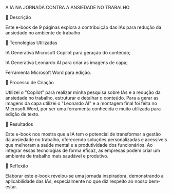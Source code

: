A IA NA JORNADA CONTRA A ANSIEDADE NO TRABALHO

📒 Descrição 

Este e-book de 9 páginas explora a contribuição das IAs para redução da ansiedade no ambiente de trabalho 

🤖 Tecnologias Utilizadas

IA Generativa Microsoft Copilot para geração do conteúdo;

IA Generativa Leonardo AI para criar as imagens de capa;

Ferramenta Microsoft Word para edição.

🧐 Processo de Criação

Utilizei o "Copilot" para realizar minha pesquisa sobre IAs e a redução da ansiedade no trabalho, estruturar e detalhar o conteúdo. Para a gerar as imagens da capa utilizei o "Leonardo AI" e a montagem final foi feita no Microsoft Word, por ser uma ferramenta conhecida e muito utilizada para edição de texto.

🚀 Resultados

Este e-book nos mostra que a IA tem o potencial de transformar a gestão da ansiedade no trabalho, oferecendo soluções personalizadas e acessíveis que melhoram a saúde mental e a produtividade dos funcionários. Ao integrar essas tecnologias de forma eficaz, as empresas podem criar um ambiente de trabalho mais saudável e produtivo.

💭 Reflexão

Elaborar este e-book revelou-se uma jornada inspiradora, demonstrando a aplicabilidade das IAs, especialmente no que diz respeito ao nosso bem-estar.
